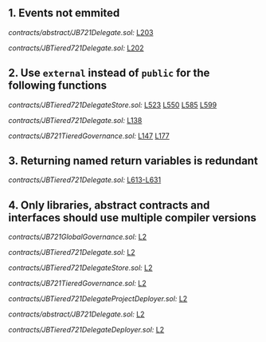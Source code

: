## 1. Events not emmited

_contracts/abstract/JB721Delegate.sol:_ [L203](https://github.com/jbx-protocol/juice-nft-rewards/tree/main/contracts/abstract/JB721Delegate.sol#L203)

_contracts/JBTiered721Delegate.sol:_ [L202](https://github.com/jbx-protocol/juice-nft-rewards/tree/main/contracts/JBTiered721Delegate.sol#L202)

## 2. Use `external` instead of `public` for the following functions

_contracts/JBTiered721DelegateStore.sol:_ [L523](https://github.com/jbx-protocol/juice-nft-rewards/tree/main/contracts/JBTiered721DelegateStore.sol#L523)
[L550](https://github.com/jbx-protocol/juice-nft-rewards/tree/main/contracts/JBTiered721DelegateStore.sol#L550)
[L585](https://github.com/jbx-protocol/juice-nft-rewards/tree/main/contracts/JBTiered721DelegateStore.sol#L585)
[L599](https://github.com/jbx-protocol/juice-nft-rewards/tree/main/contracts/JBTiered721DelegateStore.sol#L599)

_contracts/JBTiered721Delegate.sol:_ [L138](https://github.com/jbx-protocol/juice-nft-rewards/tree/main/contracts/JBTiered721Delegate.sol#L138)

_contracts/JB721TieredGovernance.sol:_ [L147](https://github.com/jbx-protocol/juice-nft-rewards/tree/main/contracts/JB721TieredGovernance.sol#L147)
[L177](https://github.com/jbx-protocol/juice-nft-rewards/tree/main/contracts/JB721TieredGovernance.sol#L177)

## 3. Returning named return variables is redundant

_contracts/JBTiered721Delegate.sol:_ [L613-L631](https://github.com/jbx-protocol/juice-nft-rewards/tree/main/contracts/JBTiered721Delegate.sol#L613-L631)

## 4. Only libraries, abstract contracts and interfaces should use multiple compiler versions

_contracts/JB721GlobalGovernance.sol:_ [L2](https://github.com/jbx-protocol/juice-nft-rewards/tree/main/contracts/JB721GlobalGovernance.sol#L2)

_contracts/JBTiered721Delegate.sol:_ [L2](https://github.com/jbx-protocol/juice-nft-rewards/tree/main/contracts/JBTiered721Delegate.sol#L2)

_contracts/JBTiered721DelegateStore.sol:_ [L2](https://github.com/jbx-protocol/juice-nft-rewards/tree/main/contracts/JBTiered721DelegateStore.sol#L2)

_contracts/JB721TieredGovernance.sol:_ [L2](https://github.com/jbx-protocol/juice-nft-rewards/tree/main/contracts/JB721TieredGovernance.sol#L2)

_contracts/JBTiered721DelegateProjectDeployer.sol:_ [L2](https://github.com/jbx-protocol/juice-nft-rewards/tree/main/contracts/JBTiered721DelegateProjectDeployer.sol#L2)

_contracts/abstract/JB721Delegate.sol:_ [L2](https://github.com/jbx-protocol/juice-nft-rewards/tree/main/contracts/abstract/JB721Delegate.sol#L2)

_contracts/JBTiered721DelegateDeployer.sol:_ [L2](https://github.com/jbx-protocol/juice-nft-rewards/tree/main/contracts/JBTiered721DelegateDeployer.sol#L2)

